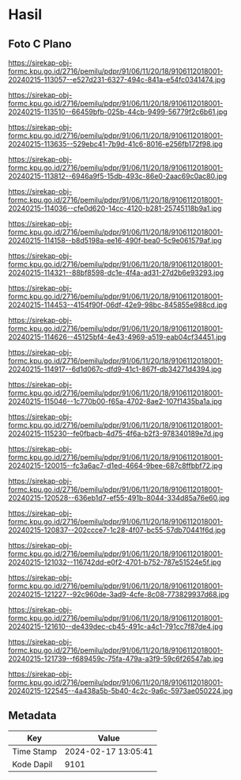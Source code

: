 # Hasil

## Foto C Plano

https://sirekap-obj-formc.kpu.go.id/2716/pemilu/pdpr/91/06/11/20/18/9106112018001-20240215-113057--e527d231-6327-494c-841a-e54fc0341474.jpg

https://sirekap-obj-formc.kpu.go.id/2716/pemilu/pdpr/91/06/11/20/18/9106112018001-20240215-113510--66459bfb-025b-44cb-9499-56779f2c6b61.jpg

https://sirekap-obj-formc.kpu.go.id/2716/pemilu/pdpr/91/06/11/20/18/9106112018001-20240215-113635--529ebc41-7b9d-41c6-8016-e256fb172f98.jpg

https://sirekap-obj-formc.kpu.go.id/2716/pemilu/pdpr/91/06/11/20/18/9106112018001-20240215-113812--6946a9f5-15db-493c-86e0-2aac69c0ac80.jpg

https://sirekap-obj-formc.kpu.go.id/2716/pemilu/pdpr/91/06/11/20/18/9106112018001-20240215-114036--cfe0d620-14cc-4120-b281-25745118b9a1.jpg

https://sirekap-obj-formc.kpu.go.id/2716/pemilu/pdpr/91/06/11/20/18/9106112018001-20240215-114158--b8d5198a-ee16-490f-bea0-5c9e061579af.jpg

https://sirekap-obj-formc.kpu.go.id/2716/pemilu/pdpr/91/06/11/20/18/9106112018001-20240215-114321--88bf8598-dc1e-4f4a-ad31-27d2b6e93293.jpg

https://sirekap-obj-formc.kpu.go.id/2716/pemilu/pdpr/91/06/11/20/18/9106112018001-20240215-114453--4154f90f-06df-42e9-98bc-845855e988cd.jpg

https://sirekap-obj-formc.kpu.go.id/2716/pemilu/pdpr/91/06/11/20/18/9106112018001-20240215-114626--45125bf4-4e43-4969-a519-eab04cf34451.jpg

https://sirekap-obj-formc.kpu.go.id/2716/pemilu/pdpr/91/06/11/20/18/9106112018001-20240215-114917--6d1d067c-dfd9-41c1-867f-db34271d4394.jpg

https://sirekap-obj-formc.kpu.go.id/2716/pemilu/pdpr/91/06/11/20/18/9106112018001-20240215-115046--1c770b00-f65a-4702-8ae2-107f1435ba1a.jpg

https://sirekap-obj-formc.kpu.go.id/2716/pemilu/pdpr/91/06/11/20/18/9106112018001-20240215-115230--fe0fbacb-4d75-4f6a-b2f3-978340189e7d.jpg

https://sirekap-obj-formc.kpu.go.id/2716/pemilu/pdpr/91/06/11/20/18/9106112018001-20240215-120015--fc3a6ac7-d1ed-4664-9bee-687c8ffbbf72.jpg

https://sirekap-obj-formc.kpu.go.id/2716/pemilu/pdpr/91/06/11/20/18/9106112018001-20240215-120528--636eb1d7-ef55-491b-8044-334d85a76e60.jpg

https://sirekap-obj-formc.kpu.go.id/2716/pemilu/pdpr/91/06/11/20/18/9106112018001-20240215-120837--202ccce7-1c28-4f07-bc55-57db70441f6d.jpg

https://sirekap-obj-formc.kpu.go.id/2716/pemilu/pdpr/91/06/11/20/18/9106112018001-20240215-121032--116742dd-e0f2-4701-b752-787e51524e5f.jpg

https://sirekap-obj-formc.kpu.go.id/2716/pemilu/pdpr/91/06/11/20/18/9106112018001-20240215-121227--92c960de-3ad9-4cfe-8c08-773829937d68.jpg

https://sirekap-obj-formc.kpu.go.id/2716/pemilu/pdpr/91/06/11/20/18/9106112018001-20240215-121610--de439dec-cb45-491c-a4c1-791cc7f87de4.jpg

https://sirekap-obj-formc.kpu.go.id/2716/pemilu/pdpr/91/06/11/20/18/9106112018001-20240215-121739--f689459c-75fa-479a-a3f9-59c6f26547ab.jpg

https://sirekap-obj-formc.kpu.go.id/2716/pemilu/pdpr/91/06/11/20/18/9106112018001-20240215-122545--4a438a5b-5b40-4c2c-9a6c-5973ae050224.jpg


## Metadata

| Key        | Value               |
| ---------- | ------------------- |
| Time Stamp | 2024-02-17 13:05:41 |
| Kode Dapil | 9101                |



